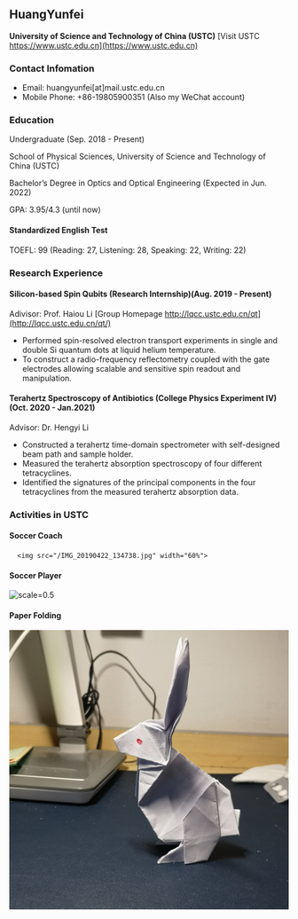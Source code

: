 ## HuangYunfei
**University of Science and Technology of China (USTC)**
[Visit USTC https://www.ustc.edu.cn](https://www.ustc.edu.cn)
### Contact Infomation
+ Email: huangyunfei[at]mail.ustc.edu.cn
+ Mobile Phone: +86-19805900351 (Also my WeChat account)

### Education
Undergraduate	(Sep. 2018 - Present)

School of Physical Sciences, University of Science and Technology of China (USTC)

Bachelor’s Degree in Optics and Optical Engineering	(Expected in Jun. 2022)

GPA: 3.95/4.3 (until now)

#### Standardized English Test
TOEFL: 99 (Reading: 27, Listening: 28, Speaking: 22, Writing: 22)

### Research Experience
#### Silicon-based Spin Qubits (Research Internship)(Aug. 2019 - Present)
Adivisor: Prof. Haiou Li    [Group Homepage http://lqcc.ustc.edu.cn/qt](http://lqcc.ustc.edu.cn/qt/)

+ Performed spin-resolved electron transport experiments in single and double Si quantum dots at liquid helium temperature.
+ To construct a radio-frequency reflectometry coupled with the gate electrodes allowing scalable and sensitive spin readout and manipulation.

#### Terahertz Spectroscopy of Antibiotics (College Physics Experiment IV)(Oct. 2020 - Jan.2021)
Advisor: Dr. Hengyi Li

+	Constructed a terahertz time-domain spectrometer with self-designed beam path and sample holder.
+	Measured the terahertz absorption spectroscopy of four different tetracyclines.
+	Identified the signatures of the principal components in the four tetracyclines from the measured terahertz absorption data.

### Activities in USTC
#### Soccer Coach
      <img src="/IMG_20190422_134738.jpg" width="60%"> 
#### Soccer Player
![scale=0.5](https://github.com/YunfeiHuangUSTC/YunfeiHuangUSTC.github.io/blob/main/IMG_20190422_134738.jpg)
#### Paper Folding
![scale=0.5](https://github.com/YunfeiHuangUSTC/YunfeiHuangUSTC.github.io/blob/main/IMG_20200930_164407.jpg)
